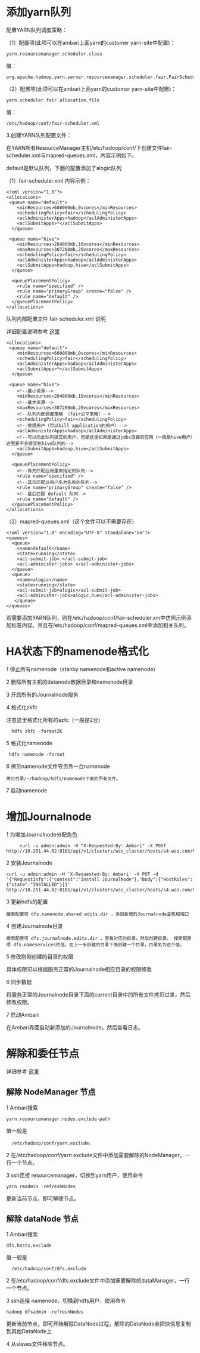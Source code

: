 # 添加yarn队列

配置YARN队列调度策略：

（1）配置项(此项可以在ambari上面yarn的customer yarn-site中配置)：
```
yarn.resourcemanager.scheduler.class
```
值：
```
org.apache.hadoop.yarn.server.resourcemanager.scheduler.fair.FairScheduler
```
（2）配置项(此项可以在ambari上面yarn的customer yarn-site中配置)：
```
yarn.scheduler.fair.allocation.file
```
值：
```
/etc/hadoop/conf/fair-scheduler.xml
```
3.创建YARN队列配置文件：

在YARN所有ResourceManager主机/etc/hadoop/conf/下创建文件fair-scheduler.xml与mapred-queues.xml，内容示例如下。

default是默认队列，下面的配置添加了alogic队列

（1）fair-scheduler.xml
内容示例：
```
<?xml version="1.0"?>
<allocations>
 <queue name="default">
    <minResources>600000mb,0vcores</minResources>
    <schedulingPolicy>fair</schedulingPolicy>
    <aclAdministerApps>hadoop</aclAdministerApps>
    <aclSubmitApps>*</aclSubmitApps>
  </queue>

 <queue name="hive">
    <minResources>204800mb,10vcores</minResources>
    <maxResources>307200mb,20vcores</maxResources>
    <schedulingPolicy>fair</schedulingPolicy>
    <aclAdministerApps>hadoop</aclAdministerApps>
    <aclSubmitApps>hadoop,hive</aclSubmitApps>
  </queue>

  <queuePlacementPolicy>
    <rule name="specified" />
    <rule name="primaryGroup" create="false" />
    <rule name="default" />
  </queuePlacementPolicy>
</allocations>
```
队列内部配置文件 fair-scheduler.xml 说明

详细配置说明参考 [这里](https://www.jianshu.com/p/34efa45621bd)
```
<allocations>
 <queue name="default">
    <minResources>600000mb,0vcores</minResources>
    <schedulingPolicy>fair</schedulingPolicy>
    <aclAdministerApps>hadoop</aclAdministerApps>
    <aclSubmitApps>*</aclSubmitApps>
  </queue>

 <queue name="hive">
    <!--最小资源-->
    <minResources>204800mb,10vcores</minResources>
    <!--最大资源-->
    <maxResources>307200mb,20vcores</maxResources>
    <!--队列内部调度策略 （fair公平策略）-->
    <schedulingPolicy>fair</schedulingPolicy>
    <!--管理用户（可以kill application的用户）-->
    <aclAdministerApps>hadoop</aclAdministerApps>
    <!--可以向此队列提交的用户，但是这里如果是通过jdbc连接的应用（一般是hive用户）这里是不会提交到hive队列的-->
    <aclSubmitApps>hadoop,hive</aclSubmitApps>
  </queue>

  <queuePlacementPolicy>
    <!--首先匹配应用里面指定的队列-->
    <rule name="specified" />
    <!--其次匹配以用户名为名称的队列-->
    <rule name="primaryGroup" create="false" />
    <!--最后匹配 default 队列-->
    <rule name="default" />
  </queuePlacementPolicy>
</allocations>
```

（2）mapred-queues.xml（这个文件可以不需要存在）
```
<?xml version="1.0" encoding="UTF-8" standalone="no"?>
<queues>
  <queue>
    <name>default</name>
    <state>running</state>
    <acl-submit-job> </acl-submit-job>
    <acl-administer-jobs> </acl-administer-jobs>
  </queue>
  <queue>
    <name>alogic</name>
    <state>running</state>
    <acl-submit-job>alogic</acl-submit-job>
    <acl-administer-jobs>alogic,hue</acl-administer-jobs>
   </queue>
</queues>
```

若需要添加YARN队列，则在/etc/hadoop/conf/fair-scheduler.xm中仿照示例添加<queue>标签内容。并且在/etc/hadoop/conf/mapred-queues.xml中添加相关队列。

# HA状态下的namenode格式化

1 停止所有namenode（stanby namenode和active namenode）

2 删除所有主机的datanode数据目录和namenode目录

3 开启所有的Journalnode服务

4 格式化zkfc

注意这里格式化所有的azfc（一般是2台）
```
  hdfs zkfc -formatZK
```

5 格式化namenode

 ```
  hdfs namenode -format
 ```

 6 拷贝namenode文件导另外一台namenode

    拷贝目录/~/hadoop/hdfs/namenode下面的所有文件。

 7 启动namenode

# 增加Journalnode

 1  为增加Journalnode分配角色

```
     curl -u admin:admin -H "X-Requested-By: Ambari" -X POST http://10.251.44.62:8181/api/v1/clusters/wss_cluster/hosts/s4.wss.com/host_components/JOURNALNODE
```
2  安装Journalnode
```
curl -u admin:admin -H 'X-Requested-By: Ambari' -X PUT -d '{"RequestInfo":{"context":"Install JournalNode"},"Body":{"HostRoles":{"state":"INSTALLED"}}}' http://10.251.44.62:8181/api/v1/clusters/wss_cluster/hosts/s4.wss.com/host_components/JOURNALNODE
```

3 更新hdfs的配置

    搜索配置项 dfs.namenode.shared.edits.dir ，添加新增的Journalnode主机和端口

4  创建Journalnode目录

    搜索配置项 dfs.journalnode.edits.dir ，查看对应的目录，然后创建目录。 搜索配置项 dfs.nameservices的值，在上一步创建的目录下面创建一个目录，目录名为这个值。

5 修改刚刚创建的目录的权限

  具体权限可以根据服务正常的Journalnode相应目录的权限修改

6 同步数据

  将服务正常的Journalnode目录下面的current目录中的所有文件拷贝过来，然后修改权限。

7 启动Ambari

   在Ambari界面启动新添加的Journalnode，然后查看日志。

  # 解除和委任节点
  详细参考 [这里](https://blog.csdn.net/yangjjuan/article/details/71248626)
## 解除 NodeManager 节点
1 Ambari搜索
```
yarn.resourcemanager.nodes.exclude-path
```
 值一般是
```
  /etc/hadoop/conf/yarn.exclude。
```

2 在/etc/hadoop/conf/yarn.exclude文件中添加需要解除的NodeManager，一行一个节点。

3 ssh连接 resourcemanager，切换到yarn用户，使用命令
```
yarn rmadmin -refreshNodes
```
更新当前节点，即可解除节点。
## 解除 dataNode 节点

1 Ambari搜索
```
dfs.hosts.exclude
```
 值一般是
```
  /etc/hadoop/conf/dfs.exclude
```

2 在/etc/hadoop/conf/dfs.exclude文件中添加需要解除的dataManager，一行一个节点。

3 ssh连接 namenode，切换到hdfs用户，使用命令
```
hadoop dfsadmin -refreshNodes
```
更新当前节点，即可开始解除DataNode过程，解除的DataNode会把快信息复制到其他DataNode上

4 从slaves文件移除节点。
